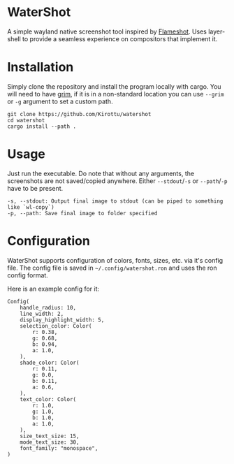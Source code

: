 # WaterShot
A simple wayland native screenshot tool inspired by [Flameshot](https://flameshot.org/).
Uses layer-shell to provide a seamless experience on compositors that implement it.

# Installation
Simply clone the repository and install the program locally with cargo. You will need to have [grim](https://sr.ht/~emersion/grim/),
if it is in a non-standard location you can use `--grim` or `-g` argument to set a custom path.
```
git clone https://github.com/Kirottu/watershot
cd watershot
cargo install --path .
```

# Usage
Just run the executable. 
Do note that without any arguments, the screenshots are not saved/copied anywhere.
Either `--stdout`/`-s` or `--path`/`-p` have to be present.

```
-s, --stdout: Output final image to stdout (can be piped to something like `wl-copy`)
-p, --path: Save final image to folder specified
```

# Configuration
WaterShot supports configuration of colors, fonts, sizes, etc. via it's config file. The config file is
saved in `~/.config/watershot.ron` and uses the ron config format.

Here is an example config for it:
```
Config(
    handle_radius: 10,
    line_width: 2,
    display_highlight_width: 5,
    selection_color: Color(
        r: 0.38,
        g: 0.68,
        b: 0.94,
        a: 1.0,
    ),
    shade_color: Color(
        r: 0.11,
        g: 0.0,
        b: 0.11,
        a: 0.6,
    ),
    text_color: Color(
        r: 1.0,
        g: 1.0,
        b: 1.0,
        a: 1.0,
    ),
    size_text_size: 15,
    mode_text_size: 30,
    font_family: "monospace",
)
```
